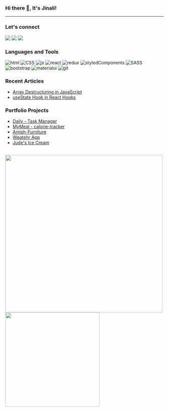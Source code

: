 ### Hi there 👋, It's Jinali!
<hr>
<h3>Let's connect</h3>

<a href="https://www.linkedin.com/in/jinali-pabasara-55a8971a5/" target="_blank"><img src="https://img.icons8.com/color/48/000000/linkedin.png"/></a>
<a href="https://twitter.com/JinaliPabasara/" target="_blank"><img src="https://img.icons8.com/fluency/48/000000/twitter.png"/></a>
<a href="mailto:jinalipabasara@gmail.com" target="_blank"><img src="https://img.icons8.com/fluency/48/000000/email.png"/></a>

<h3>Languages and Tools</h3>

![html](https://img.shields.io/badge/HTML5-E34F26?style=for-the-badge&logo=html5&logoColor=white)
![CSS](https://img.shields.io/badge/CSS3-1572B6?style=for-the-badge&logo=css3&logoColor=white)
![js](https://img.shields.io/badge/JavaScript-323330?style=for-the-badge&logo=javascript&logoColor=F7DF1E)
![react](https://img.shields.io/badge/React-20232A?style=for-the-badge&logo=react&logoColor=61DAFB)
![redux](https://img.shields.io/badge/Redux-593D88?style=for-the-badge&logo=redux&logoColor=white)
![styledComponents](https://img.shields.io/badge/styled--components-DB7093?style=for-the-badge&logo=styled-components&logoColor=white)
![SASS](https://img.shields.io/badge/Sass-CC6699?style=for-the-badge&logo=sass&logoColor=white)
![bootstrap](https://img.shields.io/badge/Bootstrap-563D7C?style=for-the-badge&logo=bootstrap&logoColor=white)
![materialui](https://img.shields.io/badge/Material--UI-0081CB?style=for-the-badge&logo=material-ui&logoColor=white)
![git](https://img.shields.io/badge/Git-F05032?style=for-the-badge&logo=git&logoColor=white)

<h3>Recent Articles</h3>

  * [Array Destructuring in JavaScript](https://medium.com/@jinalipabasara/array-destructuring-in-javascript-b117c31418af)
  * [useState Hook in React Hooks](https://medium.com/@jinalipabasara/usestate-hook-in-react-hooks-42f99a08f8f)

<h3>Portfolio Projects</h3>

  * [Daily - Task Manager](https://portfolio-project-daily.herokuapp.com)
  * [MyMeal - calorie-tracker](https://my-meal-calori-tracker.herokuapp.com)
  * [Amish-Furniture](https://jinali98-amish-furniture.herokuapp.com)
  * [Weatehr App](https://jinali98-portfolio-project-weather-app.netlify.app)
  * [Jude's Ice Cream](https://jinali98-judes-ice-cream.netlify.app)

<br>

<img src="https://github-readme-stats.vercel.app/api?username=jinali98&show_icons=true&count_private=true" width="500" height="auto"/>
<img src="https://github-readme-stats.vercel.app/api/top-langs/?username=jinali98&layout=compact/" width="300" height="auto"/>

